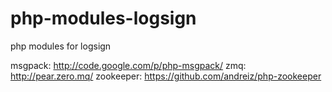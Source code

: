 php-modules-logsign
===========

php modules for logsign

msgpack: http://code.google.com/p/php-msgpack/
zmq: http://pear.zero.mq/
zookeeper: https://github.com/andreiz/php-zookeeper
